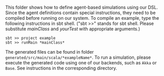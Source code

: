 This folder shows how to define agent-based simulations using our DSL. Since the agent definitions contain special instructions, they need to be compiled before running on our system. To compile an example, type the following instructions in sbt shell. ("sbt >>" stands for sbt shell. Please substitute *mainClass* and *yourTest* with appropriate arguments.)
```
sbt >> project example 
sbt >> runMain *mainClass*
```
The generated files can be found in folder `generated/src/main/scala/*exampleName*`. To run a simulation, please execute the generated code using one of our backends, such as `Akka` or `Base`. See instructions in the corresponding directory.
